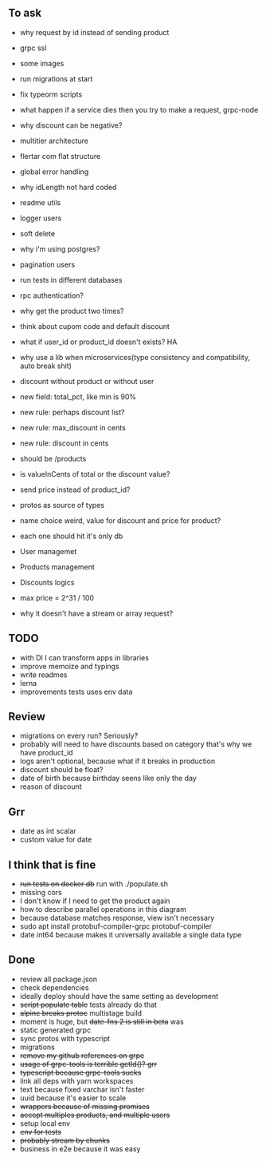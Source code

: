 ## To ask

- why request by id instead of sending product
- grpc ssl
- some images
- run migrations at start
- fix typeorm scripts
- what happen if a service dies then you try to make a request, grpc-node

- why discount can be negative?
- multitier architecture
- flertar com flat structure
- global error handling
- why idLength not hard coded
- readme utils
- logger users
- soft delete
- why i'm using postgres?
- pagination users
- run tests in different databases
- rpc authentication?
- why get the product two times?
- think about cupom code and default discount
- what if user_id or product_id doesn't exists? HA
- why use a lib when microservices(type consistency and compatibility, auto break shit)
- discount without product or without user
- new field: total_pct, like min is 90%
- new rule: perhaps discount list?
- new rule: max_discount in cents
- new rule: discount in cents
- should be /products
- is valueInCents of total or the discount value?
- send price instead of product_id?
- protos as source of types
- name choice weird, value for discount and price for product?
- each one should hit it's only db
- User managemet
- Products management
- Discounts logics
- max price = 2^31 / 100
- why it doesn't have a stream or array request?

## TODO

- with DI I can transform apps in libraries
- improve memoize and typings
- write readmes
- lerna
- improvements tests uses env data

## Review

- migrations on every run? Seriously?
- probably will need to have discounts based on category that's why we have product_id
- logs aren't optional, because what if it breaks in production
- discount should be float?
- date of birth because birthday seens like only the day
- reason of discount

## Grr

- date as int scalar
- custom value for date

## I think that is fine

- ~~run tests on docker db~~ run with ./populate.sh
- missing cors
- I don't know if I need to get the product again
- how to describe parallel operations in this diagram
- because database matches response, view isn't necessary
- sudo apt install protobuf-compiler-grpc protobuf-compiler
- date int64 because makes it universally available a single data type

## Done

- review all package.json
- check dependencies
- ideally deploy should have the same setting as development
- ~~script populate table~~ tests already do that
- ~~alpine breaks protoc~~ multistage build
- moment is huge, but ~~date-fns 2 is still in beta~~ was
- static generated grpc
- sync protos with typescript
- migrations
- ~~remove my github references on grpc~~
- ~~usage of grpc-tools is terrible getId()? grr~~
- ~~typescript because grpc-tools sucks~~
- link all deps with yarn workspaces
- text because fixed varchar isn't faster
- uuid because it's easier to scale
- ~~wrappers because of missing promises~~
- ~~accept multiples products, and multiple users~~
- setup local env
- ~~env for tests~~
- ~~probably stream by chunks~~
- business in e2e because it was easy
